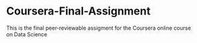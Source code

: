 # Coursera-Final-Assignment
This is the final peer-reviewable assigment for the Coursera online course on Data Science 
